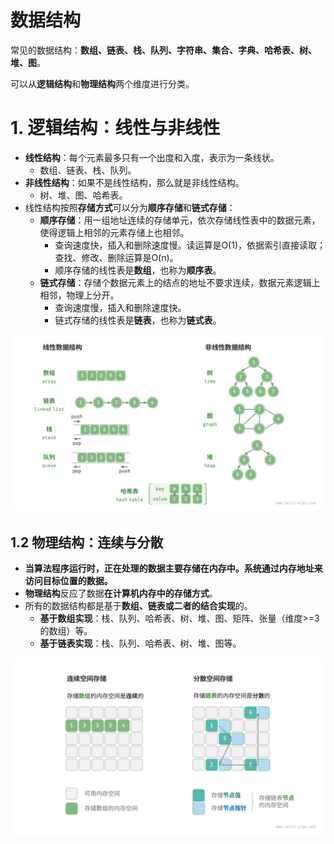 # 数据结构

常见的数据结构：**数组、链表、栈、队列、字符串、集合、字典、哈希表、树、堆、图**。

可以从**逻辑结构**和**物理结构**两个维度进行分类。

# 1. 逻辑结构：线性与非线性

- **线性结构**：每个元素最多只有一个出度和入度，表示为一条线状。
  - 数组、链表、栈、队列。
- **非线性结构**：如果不是线性结构，那么就是非线性结构。
  - 树、堆、图、哈希表。
- 线性结构按照**存储方式**可以分为**顺序存储**和**链式存储**：
  - **顺序存储**：用一组地址连续的存储单元，依次存储线性表中的数据元素，使得逻辑上相邻的元素存储上也相邻。
    - 查询速度快，插入和删除速度慢。读运算是O(1)，依据索引直接读取；查找、修改、删除运算是O(n)。
    - 顺序存储的线性表是**数组**，也称为**顺序表**。
  - **链式存储**：存储个数据元素上的结点的地址不要求连续，数据元素逻辑上相邻，物理上分开。
    - 查询速度慢，插入和删除速度快。
    - 链式存储的线性表是**链表**，也称为**链式表**。

![数据结构分类：线性数据结构、非线性数据结构](./images/数据结构分类：线性数据结构、非线性数据结构.png)

## 1.2 物理结构：连续与分散

- **当算法程序运行时，正在处理的数据主要存储在内存中。系统通过内存地址来访问目标位置的数据。**
- **物理结构**反应了数据**在计算机内存中的存储方式**。
- 所有的数据结构都是基于**数组、链表或二者的结合实现**的。
  - **基于数组实现**：栈、队列、哈希表、树、堆、图、矩阵、张量（维度>=3的数组）等。
  - **基于链表实现**：栈、队列、哈希表、树、堆、图等。

![数据结构存储分类：连续空间存储、分散空间存储](./images/数据结构存储分类：连续空间存储、分散空间存储.png)
